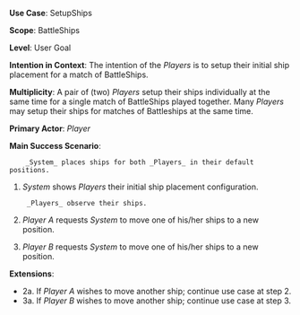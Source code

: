 **Use Case**: SetupShips

**Scope**: BattleShips

**Level**: User Goal

**Intention in Context**: The intention of the _Players_ is to setup their initial ship placement for a match of BattleShips.

**Multiplicity**: A pair of (two) _Players_ setup their ships individually at the same time for a single match of BattleShips played together. Many _Players_ may setup their ships for matches of Battleships at the same time.

**Primary Actor**: _Player_

**Main Success Scenario**:

        _System_ places ships for both _Players_ in their default positions.
1. _System_ shows _Players_ their initial ship placement configuration.
        
        _Players_ observe their ships. 
2. _Player A_ requests _System_ to move one of his/her ships to a new position.
3. _Player B_ requests _System_ to move one of his/her ships to a new position.

**Extensions**:

- 2a. If _Player A_ wishes to move another ship; continue use case at step 2.
- 3a. If _Player B_ wishes to move another ship; continue use case at step 3. 
